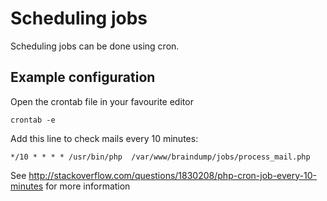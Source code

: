 Scheduling jobs
===============

Scheduling jobs can be done using cron.

Example configuration
-------

Open the crontab file in your favourite editor
````
crontab -e
````

Add this line to check mails every 10 minutes:

````
*/10 * * * * /usr/bin/php  /var/www/braindump/jobs/process_mail.php
````

See http://stackoverflow.com/questions/1830208/php-cron-job-every-10-minutes for more information